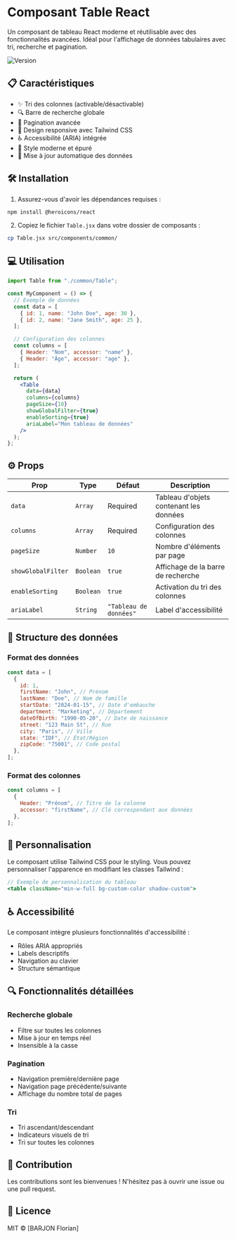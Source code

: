 # Composant Table React

Un composant de tableau React moderne et réutilisable avec des fonctionnalités avancées. Idéal pour l'affichage de données tabulaires avec tri, recherche et pagination.

![Version](https://img.shields.io/badge/version-1.0.0-blue.svg)

## 📋 Caractéristiques

- ✨ Tri des colonnes (activable/désactivable)
- 🔍 Barre de recherche globale
- 📑 Pagination avancée
- 📱 Design responsive avec Tailwind CSS
- ♿ Accessibilité (ARIA) intégrée
- 🎨 Style moderne et épuré
- 🔄 Mise à jour automatique des données

## 🛠 Installation

1. Assurez-vous d'avoir les dépendances requises :

```bash
npm install @heroicons/react
```

2. Copiez le fichier `Table.jsx` dans votre dossier de composants :

```bash
cp Table.jsx src/components/common/
```

## 💻 Utilisation

```jsx
import Table from "./common/Table";

const MyComponent = () => {
  // Exemple de données
  const data = [
    { id: 1, name: "John Doe", age: 30 },
    { id: 2, name: "Jane Smith", age: 25 },
  ];

  // Configuration des colonnes
  const columns = [
    { Header: "Nom", accessor: "name" },
    { Header: "Âge", accessor: "age" },
  ];

  return (
    <Table
      data={data}
      columns={columns}
      pageSize={10}
      showGlobalFilter={true}
      enableSorting={true}
      ariaLabel="Mon tableau de données"
    />
  );
};
```

## ⚙️ Props

| Prop               | Type      | Défaut                 | Description                            |
| ------------------ | --------- | ---------------------- | -------------------------------------- |
| `data`             | `Array`   | Required               | Tableau d'objets contenant les données |
| `columns`          | `Array`   | Required               | Configuration des colonnes             |
| `pageSize`         | `Number`  | `10`                   | Nombre d'éléments par page             |
| `showGlobalFilter` | `Boolean` | `true`                 | Affichage de la barre de recherche     |
| `enableSorting`    | `Boolean` | `true`                 | Activation du tri des colonnes         |
| `ariaLabel`        | `String`  | `"Tableau de données"` | Label d'accessibilité                  |

## 🔧 Structure des données

### Format des données

```jsx
const data = [
  {
    id: 1,
    firstName: "John", // Prénom
    lastName: "Doe", // Nom de famille
    startDate: "2024-01-15", // Date d'embauche
    department: "Marketing", // Département
    dateOfBirth: "1990-05-20", // Date de naissance
    street: "123 Main St", // Rue
    city: "Paris", // Ville
    state: "IDF", // État/Région
    zipCode: "75001", // Code postal
  },
];
```

### Format des colonnes

```jsx
const columns = [
  {
    Header: "Prénom", // Titre de la colonne
    accessor: "firstName", // Clé correspondant aux données
  },
];
```

## 🎨 Personnalisation

Le composant utilise Tailwind CSS pour le styling. Vous pouvez personnaliser l'apparence en modifiant les classes Tailwind :

```jsx
// Exemple de personnalisation du tableau
<table className="min-w-full bg-custom-color shadow-custom">
```

## ♿ Accessibilité

Le composant intègre plusieurs fonctionnalités d'accessibilité :

- Rôles ARIA appropriés
- Labels descriptifs
- Navigation au clavier
- Structure sémantique

## 🔍 Fonctionnalités détaillées

### Recherche globale

- Filtre sur toutes les colonnes
- Mise à jour en temps réel
- Insensible à la casse

### Pagination

- Navigation première/dernière page
- Navigation page précédente/suivante
- Affichage du nombre total de pages

### Tri

- Tri ascendant/descendant
- Indicateurs visuels de tri
- Tri sur toutes les colonnes

## 🤝 Contribution

Les contributions sont les bienvenues ! N'hésitez pas à ouvrir une issue ou une pull request.

## 📝 Licence

MIT © [BARJON Florian]
